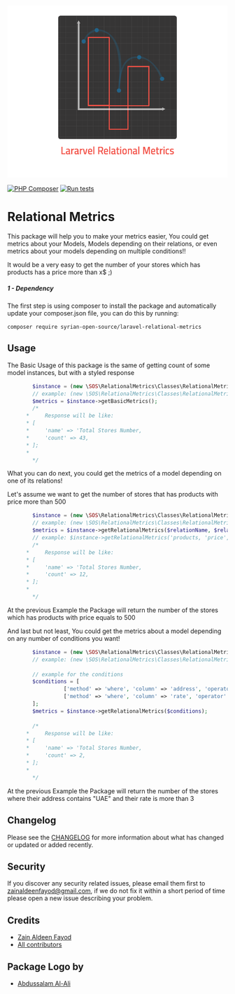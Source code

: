![logo](assets/logo.png)


[![PHP Composer](https://github.com/Syrian-Open-Source/laravel-relational-metrics/actions/workflows/php.yml/badge.svg)](https://github.com/syrian-open-source/laravel-multi-process/actions/workflows/php.yml)
[![Run tests](https://github.com/Syrian-Open-Source/laravel-relational-metrics/actions/workflows/tests.yml/badge.svg)](https://github.com/syrian-open-source/laravel-multi-process/actions/workflows/tests.yml)


# Relational Metrics
This package will help you to make your metrics easier, You could get metrics about your Models, Models depending on their relations, or even metrics about your models depending on multiple conditions!!

It would be a very easy to get the number of your stores which has products has a price more than x$ ;)

##### 1 - Dependency
The first step is using composer to install the package and automatically update your composer.json file, you can do this by running:

```shell
composer require syrian-open-source/laravel-relational-metrics
```


Usage
---------
The Basic Usage of this package is the same of getting count of some model instances, but with a styled response 

```php
        $instance = (new \SOS\RelationalMetrics\Classes\RelationalMetrics("ModelName")); 
        // example: (new \SOS\RelationalMetrics\Classes\RelationalMetrics("Store"));
        $metrics = $instance->getBasicMetrics();
        /*
	  *     Response will be like:
	  *	[
	  *	    'name' => 'Total Stores Number,
	  *	    'count' => 43,
	  *	];
	  *	
        */
```
What you can do next, you could get the metrics of a model depending on one of its relations!

Let's assume we want to get the number of stores that has products with price more than 500

```php
        $instance = (new \SOS\RelationalMetrics\Classes\RelationalMetrics("ModelName")); 
        // example: (new \SOS\RelationalMetrics\Classes\RelationalMetrics("Store"));
        $metrics = $instance->getRelationalMetrics($relationName, $relationColumn, $value);
        // example: $instance->getRelationalMetrics('products, 'price', 500);
        /*
	  *     Response will be like:
	  *	[
	  *	    'name' => 'Total Stores Number,
	  *	    'count' => 12,
	  *	];
	  *	
        */
```
At the previous Example the Package will return the number of the stores which has products with price equals to 500


And last but not least, You could get the metrics about a model depending on any number of conditions you want!


```php
        $instance = (new \SOS\RelationalMetrics\Classes\RelationalMetrics("ModelName")); 
        // example: (new \SOS\RelationalMetrics\Classes\RelationalMetrics("Store"));
        
        // example for the conditions
        $conditions = [
                  ['method' => 'where', 'column' => 'address', 'operator' => 'like', 'value' => '%UAE%'],
                  ['method' => 'where', 'column' => 'rate', 'operator' => '>', 'value' => 3],
        ];
        $metrics = $instance->getRelationalMetrics($conditions);
        	
        /*
	  *     Response will be like:
	  *	[
	  *	    'name' => 'Total Stores Number,
	  *	    'count' => 2,
	  *	];
	  *	
        */
```
At the previous Example the Package will return the number of the stores where their address contains "UAE" and their rate is more than 3



Changelog
---------
Please see the [CHANGELOG](https://github.com/syrian-open-source/laravel-relational-metrics/blob/master/CHANGELOG.md) for more information about what has changed or updated or added recently.

Security
--------
If you discover any security related issues, please email them first to zainaldeenfayod@gmail.com, 
if we do not fix it within a short period of time please open a new issue describing your problem. 

Credits
-------
* [Zain Aldeen Fayod](https://www.linkedin.com/in/zainaldeenfayod/)
* [All contributors](https://github.com/syrian-open-source/laravel-relational-metrics/graphs/contributors)

Package Logo by 
-------
* [Abdussalam Al-Ali](https://github.com/abdussalam-alali)
